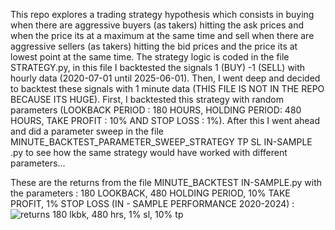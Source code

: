 This repo explores a trading strategy hypothesis which consists in buying when there are aggressive buyers (as takers) hitting the ask prices and when the price its at a maximum at the same 
time and sell when there are aggressive sellers (as takers) hitting the bid prices and the price its at lowest point at the same time.
The strategy logic is coded in the file STRATEGY.py, in this file I backtested the signals 1 (BUY) -1 (SELL) with hourly data (2020-07-01 until 2025-06-01). Then, I went deep and decided to backtest these signals with 1 minute data (THIS FILE IS NOT IN THE REPO BECAUSE ITS HUGE). First, I backtested this strategy with random parameters (LOOKBACK PERIOD : 180 HOURS, HOLDING PERIOD: 480 HOURS, TAKE PROFIT : 10% AND STOP LOSS : 1%). After this I went ahead and did a parameter sweep in the file MINUTE_BACKTEST_PARAMETER_SWEEP_STRATEGY TP SL IN-SAMPLE .py to see how the same strategy would have worked with different parameters...

These are the returns from the file MINUTE_BACKTEST IN-SAMPLE.py with the parameters : 180 LOOKBACK, 480 HOLDING PERIOD, 10% TAKE PROFIT, 1% STOP LOSS (IN - SAMPLE PERFORMANCE 2020-2024) :
![returns 180 lkbk, 480 hrs, 1% sl, 10% tp](https://github.com/user-attachments/assets/0763fc52-d4f8-4e21-b581-03f8cd9451f5)
